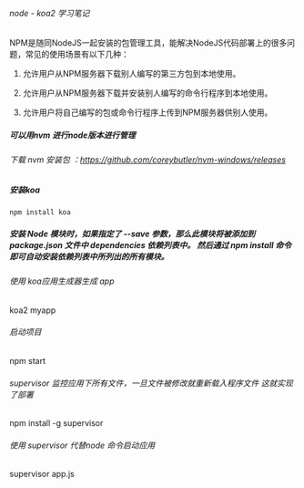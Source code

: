 ###### node - koa2 学习笔记

NPM是随同NodeJS一起安装的包管理工具，能解决NodeJS代码部署上的很多问题，常见的使用场景有以下几种：

1. 允许用户从NPM服务器下载别人编写的第三方包到本地使用。

2. 允许用户从NPM服务器下载并安装别人编写的命令行程序到本地使用。

3. 允许用户将自己编写的包或命令行程序上传到NPM服务器供别人使用。

##### 可以用nvm 进行node版本进行管理

###### 下载 nvm 安装包 ：https://github.com/coreybutler/nvm-windows/releases

##### 安装koa

```
npm install koa
```

##### 安装 Node 模块时，如果指定了 --save 参数，那么此模块将被添加到 package.json 文件中 dependencies 依赖列表中。 然后通过 npm install 命令即可自动安装依赖列表中所列出的所有模块。

###### 使用 koa应用生成器生成 app

koa2 myapp

###### 启动项目

npm start

###### supervisor 监控应用下所有文件，一旦文件被修改就重新载入程序文件 这就实现了部署

npm install -g supervisor

###### 使用 supervisor 代替node 命令启动应用

supervisor app.js


